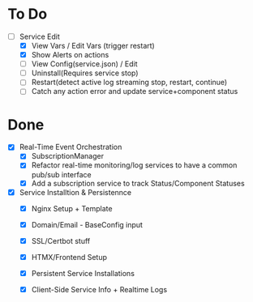 # To Do

- [ ] Service Edit
    - [x] View Vars / Edit Vars (trigger restart)
    - [x] Show Alerts on actions
    - [ ] View Config(service.json) / Edit
    - [ ] Uninstall(Requires service stop)
    - [ ] Restart(detect active log streaming stop, restart, continue)
    - [ ] Catch any action error and update service+component status

# Done

- [x] Real-Time Event Orchestration
    - [x] SubscriptionManager
    - [x] Refactor real-time monitoring/log services to have a common pub/sub interface
    - [x] Add a subscription service to track Status/Component Statuses

- [x] Service Installtion & Persistennce
    - [x] Nginx Setup + Template
    - [x] Domain/Email - BaseConfig input
    - [x] SSL/Certbot stuff
    - [x] HTMX/Frontend Setup
    - [x] Persistent Service Installations
    - [x] Client-Side Service Info + Realtime Logs

